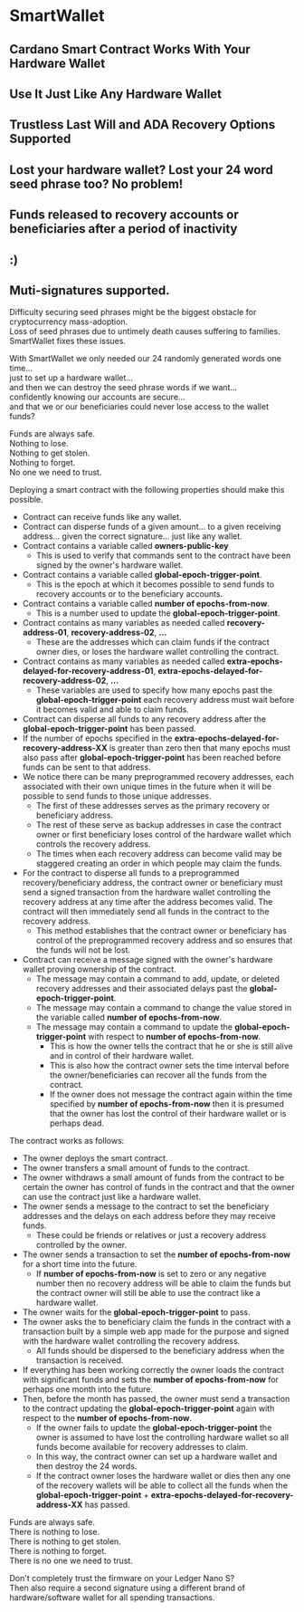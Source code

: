 # SmartWallet

## Cardano Smart Contract Works With Your Hardware Wallet
## Use It Just Like Any Hardware Wallet
## Trustless Last Will and ADA Recovery Options Supported
## Lost your hardware wallet? Lost your 24 word seed phrase too? No problem!
## Funds released to recovery accounts or beneficiaries after a period of inactivity
## :)
## Muti-signatures supported.  

Difficulty securing seed phrases might be the biggest obstacle for cryptocurrency mass-adoption.  
Loss of seed phrases due to untimely death causes suffering to families.  
SmartWallet fixes these issues.  

With SmartWallet we only needed our 24 randomly generated words one time...  
just to set up a hardware wallet...  
and then we can destroy the seed phrase words if we want...  
confidently knowing our accounts are secure...  
and that we or our beneficiaries could never lose access to the wallet funds?  

Funds are always safe.  
Nothing to lose.  
Nothing to get stolen.  
Nothing to forget.  
No one we need to trust.  

Deploying a smart contract with the following properties should make this possible.
* Contract can receive funds like any wallet.
* Contract can disperse funds of a given amount... to a given receiving address... given the correct signature... just like any wallet.
* Contract contains a variable called **owners-public-key**
  * This is used to verify that commands sent to the contract have been signed by the owner's hardware wallet.
* Contract contains a variable called **global-epoch-trigger-point**.
  * This is the epoch at which it becomes possible to send funds to recovery accounts or to the beneficiary accounts.
* Contract contains a variable called **number of epochs-from-now**.
  * This is a number used to update the **global-epoch-trigger-point**. 
* Contract contains as many variables as needed called **recovery-address-01**, **recovery-address-02**, **...**
  * These are the addresses which can claim funds if the contract owner dies, or loses the hardware wallet controlling the contract.
* Contract contains as many variables as needed called **extra-epochs-delayed-for-recovery-address-01**, **extra-epochs-delayed-for-recovery-address-02**, **...**
  * These variables are used to specify how many epochs past the **global-epoch-trigger-point** each recovery address must wait before it becomes valid and able to claim funds.
* Contract can disperse all funds to any recovery address after the **global-epoch-trigger-point** has been passed.
* If the number of epochs specified in the **extra-epochs-delayed-for-recovery-address-XX** is greater than zero then that many epochs must also pass after **global-epoch-trigger-point** has been reached before funds can be sent to that address.
* We notice there can be many preprogrammed recovery addresses, each associated with their own unique times in the future when it will be possible to send funds to those unique addresses. 
  * The first of these addresses serves as the primary recovery or beneficiary address.
  * The rest of these serve as backup addresses in case the contract owner or first beneficiary loses control of the hardware wallet which controls the recovery address.
  * The times when each recovery address can become valid may be staggered creating an order in which people may claim the funds.
* For the contract to disperse all funds to a preprogrammed recovery/beneficiary address, the contract owner or beneficiary must send a signed transaction from the hardware wallet controlling the recovery address at any time after the address becomes valid. The contract will then immediately send all funds in the contract to the recovery address.
  * This method establishes that the contract owner or beneficiary has control of the preprogrammed recovery address and so ensures that the funds will not be lost.
* Contract can receive a message signed with the owner's hardware wallet proving ownership of the contract.
  * The message may contain a command to add, update, or deleted recovery addresses and their associated delays past the **global-epoch-trigger-point**.
  * The message may contain a command to change the value stored in the variable called **number of epochs-from-now**.  
  * The message may contain a command to update the **global-epoch-trigger-point** with respect to **number of epochs-from-now**.  
    * This is how the owner tells the contract that he or she is still alive and in control of their hardware wallet.
    * This is also how the contract owner sets the time interval before the owner/beneficiaries can recover all the funds from the contract. 
    * If the owner does not message the contract again within the time specified by **number of epochs-from-now** then it is presumed that the owner has lost the control of their hardware wallet or is perhaps dead. 

The contract works as follows:  
* The owner deploys the smart contract.
* The owner transfers a small amount of funds to the contract. 
* The owner withdraws a small amount of funds from the contract to be certain the owner has control of funds in the contract and that the owner can use the contract just like a hardware wallet.
* The owner sends a message to the contract to set the beneficiary addresses and the delays on each address before they may receive funds. 
  * These could be friends or relatives or just a recovery address controlled by the owner.
* The owner sends a transaction to set the **number of epochs-from-now** for a short time into the future.
  * If **number of epochs-from-now** is set to zero or any negative number then no recovery address will be able to claim the funds but the contract owner will still be able to use the contract like a hardware wallet.
* The owner waits for the **global-epoch-trigger-point** to pass.
* The owner asks the to beneficiary claim the funds in the contract with a transaction built by a simple web app made for the purpose and signed with the hardware wallet controlling the recovery address.  
  * All funds should be dispersed to the beneficiary address when the transaction is received.
* If everything has been working correctly the owner loads the contract with significant funds and sets the **number of epochs-from-now** for perhaps one month into the future.
* Then, before the month has passed, the owner must send a transaction to the contract updating the **global-epoch-trigger-point** again with respect to the **number of epochs-from-now**.
  * If the owner fails to update the **global-epoch-trigger-point** the owner is assumed to have lost the controlling hardware wallet so all funds become available for recovery addresses to claim.
  * In this way, the contract owner can set up a hardware wallet and then destroy the 24 words. 
  * If the contract owner loses the hardware wallet or dies then any one of the recovery wallets will be able to collect all the funds when the **global-epoch-trigger-point** + **extra-epochs-delayed-for-recovery-address-XX** has passed.

Funds are always safe.  
There is nothing to lose.  
There is nothing to get stolen.  
There is nothing to forget.  
There is no one we need to trust.  



Don't completely trust the firmware on your Ledger Nano S?  
Then also require a second signature using a different brand of hardware/software wallet for all spending transactions.
